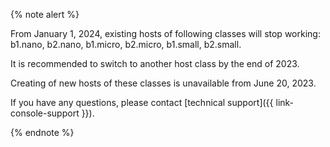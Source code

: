 {% note alert %}

From January 1, 2024, existing hosts of following classes will stop working: b1.nano, b2.nano, b1.micro, b2.micro, b1.small, b2.small.

It is recommended to switch to another host class by the end of 2023.

Creating of new hosts of these classes is unavailable from June 20, 2023.

If you have any questions, please contact [technical support]({{ link-console-support }}).

{% endnote %}
